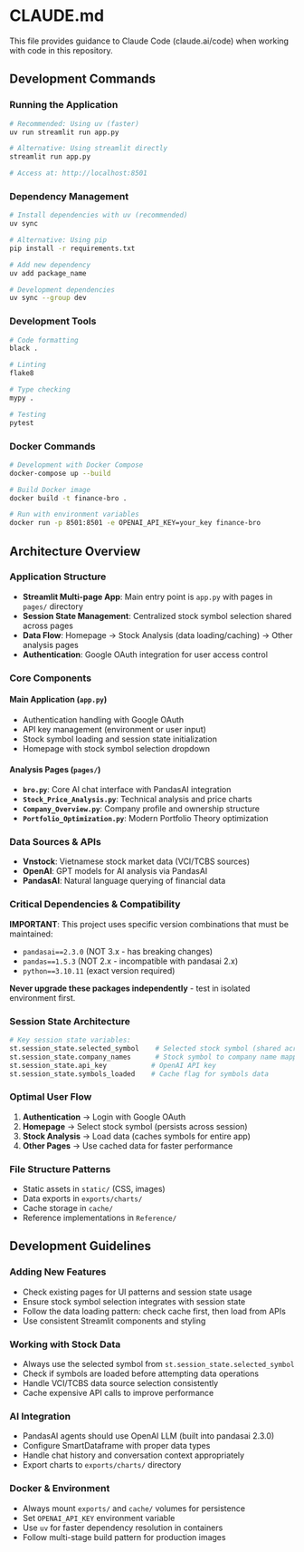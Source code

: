 # CLAUDE.md

This file provides guidance to Claude Code (claude.ai/code) when working with code in this repository.

## Development Commands

### Running the Application
```bash
# Recommended: Using uv (faster)
uv run streamlit run app.py

# Alternative: Using streamlit directly
streamlit run app.py

# Access at: http://localhost:8501
```

### Dependency Management
```bash
# Install dependencies with uv (recommended)
uv sync

# Alternative: Using pip
pip install -r requirements.txt

# Add new dependency
uv add package_name

# Development dependencies
uv sync --group dev
```

### Development Tools
```bash
# Code formatting
black .

# Linting
flake8

# Type checking
mypy .

# Testing
pytest
```

### Docker Commands
```bash
# Development with Docker Compose
docker-compose up --build

# Build Docker image
docker build -t finance-bro .

# Run with environment variables
docker run -p 8501:8501 -e OPENAI_API_KEY=your_key finance-bro
```

## Architecture Overview

### Application Structure
- **Streamlit Multi-page App**: Main entry point is `app.py` with pages in `pages/` directory
- **Session State Management**: Centralized stock symbol selection shared across pages
- **Data Flow**: Homepage → Stock Analysis (data loading/caching) → Other analysis pages
- **Authentication**: Google OAuth integration for user access control

### Core Components

#### Main Application (`app.py`)
- Authentication handling with Google OAuth
- API key management (environment or user input)
- Stock symbol loading and session state initialization
- Homepage with stock symbol selection dropdown

#### Analysis Pages (`pages/`)
- **`bro.py`**: Core AI chat interface with PandasAI integration
- **`Stock_Price_Analysis.py`**: Technical analysis and price charts
- **`Company_Overview.py`**: Company profile and ownership structure
- **`Portfolio_Optimization.py`**: Modern Portfolio Theory optimization

### Data Sources & APIs
- **Vnstock**: Vietnamese stock market data (VCI/TCBS sources)
- **OpenAI**: GPT models for AI analysis via PandasAI
- **PandasAI**: Natural language querying of financial data

### Critical Dependencies & Compatibility

**IMPORTANT**: This project uses specific version combinations that must be maintained:

- `pandasai==2.3.0` (NOT 3.x - has breaking changes)
- `pandas==1.5.3` (NOT 2.x - incompatible with pandasai 2.x)
- `python==3.10.11` (exact version required)

**Never upgrade these packages independently** - test in isolated environment first.

### Session State Architecture
```python
# Key session state variables:
st.session_state.selected_symbol    # Selected stock symbol (shared across pages)
st.session_state.company_names      # Stock symbol to company name mapping
st.session_state.api_key           # OpenAI API key
st.session_state.symbols_loaded    # Cache flag for symbols data
```

### Optimal User Flow
1. **Authentication** → Login with Google OAuth
2. **Homepage** → Select stock symbol (persists across session)
3. **Stock Analysis** → Load data (caches symbols for entire app)
4. **Other Pages** → Use cached data for faster performance

### File Structure Patterns
- Static assets in `static/` (CSS, images)
- Data exports in `exports/charts/`
- Cache storage in `cache/`
- Reference implementations in `Reference/`

## Development Guidelines

### Adding New Features
- Check existing pages for UI patterns and session state usage
- Ensure stock symbol selection integrates with session state
- Follow the data loading pattern: check cache first, then load from APIs
- Use consistent Streamlit components and styling

### Working with Stock Data
- Always use the selected symbol from `st.session_state.selected_symbol`
- Check if symbols are loaded before attempting data operations
- Handle VCI/TCBS data source selection consistently
- Cache expensive API calls to improve performance

### AI Integration
- PandasAI agents should use OpenAI LLM (built into pandasai 2.3.0)
- Configure SmartDataframe with proper data types
- Handle chat history and conversation context appropriately
- Export charts to `exports/charts/` directory

### Docker & Environment
- Always mount `exports/` and `cache/` volumes for persistence
- Set `OPENAI_API_KEY` environment variable
- Use `uv` for faster dependency resolution in containers
- Follow multi-stage build pattern for production images